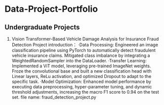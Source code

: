 # Data-Project-Portfolio

## Undergraduate Projects
1. Vision Transformer-Based Vehicle Damage Analysis for Insurance Fraud Detection
Project introduction：
·Data Processing: Engineered an image classification pipeline using PyTorch to automatically detect fraudulent vehicle insurance claims. Mitigated class imbalance by integrating a WeightedRandomSampler into the DataLoader.
·Transfer Learning: Implemented a ViT model, leveraging pre-trained ImageNet weights. Froze the convolutional base and built a new classification head with Linear layers, ReLu activation, and optimized Dropout to adapt to the specific task.
·Model Optimization: Enhanced model performance by executing data preprocessing, hyper-parameter tuning, and dynamic threshold adjustments, increasing the macro F1 score to 0.94 on the test set.
file name: fraud_detection_project.py
